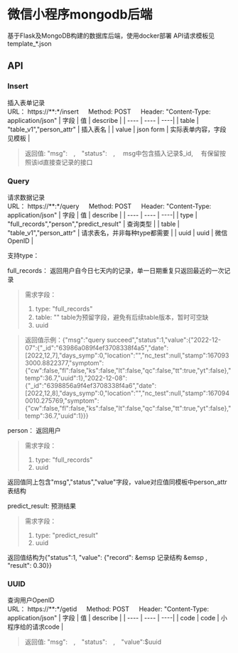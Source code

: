 # 微信小程序mongodb后端

基于Flask及MongoDB构建的数据库后端，使用docker部署
API请求模板见template_*.json

## API

### Insert
插入表单记录  
URL： https://**:*/insert  &emsp;  Method: POST  &emsp;  Header: "Content-Type: application/json"
| 字段 | 值 | describe |
|  ----  | ----  | ----|
| table | "table_v1","person_attr" | 插入表名 |
| value | json form | 实际表单内容，字段见模板 |
> 返回值: "msg":&emsp;,&emsp;"status":&emsp;,&emsp; msg中包含插入记录$_id, &emsp;有保留按照该id直接查记录的接口

### Query
请求数据记录  
URL： https://**:*/query   &emsp; Method: POST  &emsp;  Header: "Content-Type: application/json"
| 字段 | 值 | describe |
|  ----  | ----  | ----|
| type | "full_records","person","predict_result" | 查询类型 |
| table | "table_v1","person_attr" | 请求表名，并非每种type都需要 |
| uuid | uuid | 微信OpenID |

支持type：

full_records：  返回用户自今日七天内的记录，单一日期重复只返回最近的一次记录
> 需求字段： 
> 1. type: "full_records"
> 2. table: "" table为预留字段，避免有后续table版本，暂时可空缺
> 3. uuid

> 返回值示例：{"msg":"query succeed","status":1,"value":{"2022-12-07":{"_id":"63986a089f4ef3708338f4a5","date":[2022,12,7],"days_symp":0,"location":"","nc_test":null,"stamp":1670933000.8822377,"symptom":{"cw":false,"fl":false,"ks":false,"lt":false,"qc":false,"tt":true,"yt":false},"temp":36.7,"uuid":1},"2022-12-08":{"_id":"6398856a9f4ef3708338f4a6","date":[2022,12,8],"days_symp":0,"location":"","nc_test":null,"stamp":1670940010.275769,"symptom":{"cw":false,"fl":false,"ks":false,"lt":false,"qc":false,"tt":true,"yt":false},"temp":36.7,"uuid":1}}}

person：  返回用户
> 需求字段： 
> 1. type: "full_records"
> 2. uuid

返回值同上包含"msg","status","value"字段，value对应值同模板中person_attr表结构

predict_result: 预测结果
> 需求字段： 
> 1. type: "predict_result"
> 2. uuid

返回值结构为{"status":1, "value": {"record": &emsp 记录结构 &emsp , "result": 0.30}}
  
### UUID
查询用户OpenID  
URL： https://**:*/getid  &emsp; Method: POST  &emsp;  Header: "Content-Type: application/json"
| 字段 | 值 | describe |
|  ----  | ----  | ----|
| code | code | 小程序给的请求code |
> 返回值: "msg":&emsp;,&emsp;"status":&emsp;,&emsp;"value":$uuid
